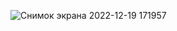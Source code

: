 ![Снимок экрана 2022-12-19 171957](https://user-images.githubusercontent.com/98832707/208967407-fbe630d3-9021-4b99-a054-73942b551e42.png)
